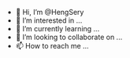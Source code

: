 - 👋 Hi, I’m @HengSery
- 👀 I’m interested in ...
- 🌱 I’m currently learning ...
- 💞️ I’m looking to collaborate on ...
- 📫 How to reach me ...

<!---
HengSery/HengSery is a ✨ special ✨ repository because its `README.md` (this file) appears on your GitHub profile.
You can click the Preview link to take a look at your changes.
--->
